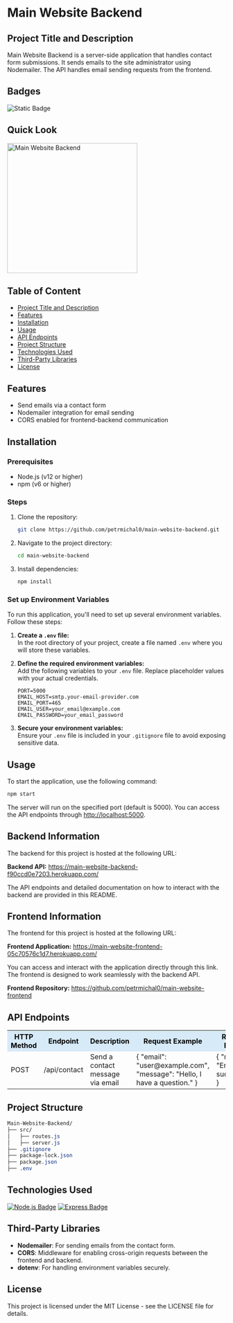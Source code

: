 # Main Website Backend

## Project Title and Description
Main Website Backend is a server-side application that handles contact form submissions. It sends emails to the site administrator using Nodemailer. The API handles email sending requests from the frontend.

## Badges
![Static Badge](https://img.shields.io/badge/status-online-brightgreen)

## Quick Look
<img src="https://github.com/user-attachments/assets/dec7723e-eb8e-4c78-92ab-25e2dd13fcf5" width="300" alt="Main Website Backend">

## Table of Content
- [Project Title and Description](#project-title-and-description)
- [Features](#features)
- [Installation](#installation)
- [Usage](#usage)
- [API Endpoints](#api-endpoints)
- [Project Structure](#project-structure)
- [Technologies Used](#technologies-used)
- [Third-Party Libraries](#third-party-libraries)
- [License](#license)

## Features
- Send emails via a contact form
- Nodemailer integration for email sending
- CORS enabled for frontend-backend communication

## Installation

### Prerequisites
- Node.js (v12 or higher)
- npm (v6 or higher)

### Steps

1. Clone the repository:
    ```bash
    git clone https://github.com/petrmichal0/main-website-backend.git
    ```

2. Navigate to the project directory:
    ```bash
    cd main-website-backend
    ```

3. Install dependencies:
    ```bash
    npm install
    ```

### Set up Environment Variables

To run this application, you'll need to set up several environment variables. Follow these steps:

1. **Create a `.env` file:**  
   In the root directory of your project, create a file named `.env` where you will store these variables.

2. **Define the required environment variables:**  
   Add the following variables to your `.env` file. Replace placeholder values with your actual credentials.

    ```env
    PORT=5000
    EMAIL_HOST=smtp.your-email-provider.com
    EMAIL_PORT=465
    EMAIL_USER=your_email@example.com
    EMAIL_PASSWORD=your_email_password
    ```

3. **Secure your environment variables:**  
   Ensure your `.env` file is included in your `.gitignore` file to avoid exposing sensitive data.

## Usage

To start the application, use the following command:

```bash
npm start
```

The server will run on the specified port (default is 5000). You can access the API endpoints through [http://localhost:5000](http://localhost:5000).

## Backend Information

The backend for this project is hosted at the following URL: 

**Backend API:** https://main-website-backend-f90ccd0e7203.herokuapp.com/

The API endpoints and detailed documentation on how to interact with the backend are provided in this README.

## Frontend Information

The frontend for this project is hosted at the following URL:

**Frontend Application:** https://main-website-frontend-05c70576c1d7.herokuapp.com/

You can access and interact with the application directly through this link. The frontend is designed to work seamlessly with the backend API.

**Frontend Repository:** https://github.com/petrmichal0/main-website-frontend

## API Endpoints

<table>
  <tr>
    <th style="background-color:#d6eaf8; color:#000000;">HTTP Method</th>
    <th style="background-color:#d6eaf8; color:#000000;">Endpoint</th>
    <th style="background-color:#d6eaf8; color:#000000;">Description</th>
    <th style="background-color:#d6eaf8; color:#000000;">Request Example</th>
    <th style="background-color:#d6eaf8; color:#000000;">Response Example</th>
    <th style="background-color:#d6eaf8; color:#000000;">Authorization Required</th>
  </tr>
  <tr>
    <td>POST</td>
    <td>/api/contact</td>
    <td>Send a contact message via email</td>
    <td>{ "email": "user@example.com", "message": "Hello, I have a question." }</td>
    <td>{ "message": "Email sent successfully" }</td>
    <td>No</td>
  </tr>
</table>

## Project Structure

```css
Main-Website-Backend/
├── src/
│   ├── routes.js
│   ├── server.js
├── .gitignore
├── package-lock.json
├── package.json
├── .env
```

## Technologies Used

[![Node.js Badge](https://img.shields.io/badge/-Node.js-43853D?style=for-the-badge&labelColor=black&logo=node.js&logoColor=43853D)](#)
[![Express Badge](https://img.shields.io/badge/-Express-000000?style=for-the-badge&logo=express&logoColor=white)](#)

## Third-Party Libraries

- **Nodemailer**: For sending emails from the contact form.
- **CORS**: Middleware for enabling cross-origin requests between the frontend and backend.
- **dotenv**: For handling environment variables securely.

## License

This project is licensed under the MIT License - see the LICENSE file for details.
